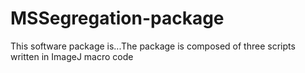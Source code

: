 # MSSegregation-package
This software package is...The package is composed of three scripts written in ImageJ macro code
